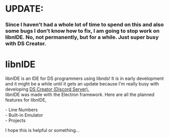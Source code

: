 UPDATE:
=======

### Since I haven't had a whole lot of time to spend on this and also some bugs I don't know how to fix, I am going to stop work on libnIDE. No, not permanently, but for a while. Just super busy with DS Creator.

libnIDE
=======

libnIDE is an IDE for DS programmers using libnds! It is in early development and it might be a while until it gets an update because I'm really busy with developing [DS Creator (Discord Server).](https://discord.com/invite/CqrXmqxAf8)  
libnIDE was made with the Electron framework. Here are all the planned features for libnIDE,  
  
\- Line Numbers  
\- Built-in Emulator  
\- Projects  
  
I hope this is helpful or something...